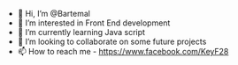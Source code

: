 - 👋 Hi, I’m @Bartemal
- 👀 I’m interested in Front End development 
- 🌱 I’m currently learning Java script 
- 💞️ I’m looking to collaborate on some future projects 
- 📫 How to reach me - https://www.facebook.com/KeyF28

<!---
Bartemal/Bartemal is a ✨ special ✨ repository because its `README.md` (this file) appears on your GitHub profile.
You can click the Preview link to take a look at your changes.
--->
